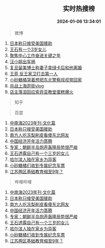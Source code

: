 <div align="center"><h2>实时热搜榜</h2><h4>2024-01-06 13:34:01</h4></div>

> 微博  

1. [日本称只接受美国援助](https://s.weibo.com/weibo?q=%23%E6%97%A5%E6%9C%AC%E7%A7%B0%E5%8F%AA%E6%8E%A5%E5%8F%97%E7%BE%8E%E5%9B%BD%E6%8F%B4%E5%8A%A9%23&t=31&band_rank=1&Refer=top)<br />
2. [王石有一个3岁女儿](https://s.weibo.com/weibo?q=%23%E7%8E%8B%E7%9F%B3%E6%9C%89%E4%B8%80%E4%B8%AA3%E5%B2%81%E5%A5%B3%E5%84%BF%23&t=31&band_rank=2&Refer=top)<br />
3. [聚焦中心工作奋进关键之年](https://s.weibo.com/weibo?q=%23%E8%81%9A%E7%84%A6%E4%B8%AD%E5%BF%83%E5%B7%A5%E4%BD%9C%E5%A5%8B%E8%BF%9B%E5%85%B3%E9%94%AE%E4%B9%8B%E5%B9%B4%23&t=31&band_rank=3&Refer=top)<br />
4. [汪小姐出车祸](https://s.weibo.com/weibo?q=%23%E6%B1%AA%E5%B0%8F%E5%A7%90%E5%87%BA%E8%BD%A6%E7%A5%B8%23&t=31&band_rank=4&Refer=top)<br />
5. [复旦留美博士称妻子拿绿卡后和他离婚](https://s.weibo.com/weibo?q=%23%E5%A4%8D%E6%97%A6%E7%95%99%E7%BE%8E%E5%8D%9A%E5%A3%AB%E7%A7%B0%E5%A6%BB%E5%AD%90%E6%8B%BF%E7%BB%BF%E5%8D%A1%E5%90%8E%E5%92%8C%E4%BB%96%E7%A6%BB%E5%A9%9A%23&t=31&band_rank=5&Refer=top)<br />
6. [王菲 反王家卫打击第一人](https://s.weibo.com/weibo?q=%E7%8E%8B%E8%8F%B2%20%E5%8F%8D%E7%8E%8B%E5%AE%B6%E5%8D%AB%E6%89%93%E5%87%BB%E7%AC%AC%E4%B8%80%E4%BA%BA&t=31&band_rank=6&Refer=top)<br />
7. [小砂糖橘哭着想把东北警察叔叔带回家](https://s.weibo.com/weibo?q=%23%E5%B0%8F%E7%A0%82%E7%B3%96%E6%A9%98%E5%93%AD%E7%9D%80%E6%83%B3%E6%8A%8A%E4%B8%9C%E5%8C%97%E8%AD%A6%E5%AF%9F%E5%8F%94%E5%8F%94%E5%B8%A6%E5%9B%9E%E5%AE%B6%23&t=31&band_rank=7&Refer=top)<br />
8. [肖战上海逛街vlog](https://s.weibo.com/weibo?q=%23%E8%82%96%E6%88%98%E4%B8%8A%E6%B5%B7%E9%80%9B%E8%A1%97vlog%23&t=31&band_rank=8&Refer=top)<br />
9. [店主落泪回应索菲亚教堂蛋糕爆火](https://s.weibo.com/weibo?q=%23%E5%BA%97%E4%B8%BB%E8%90%BD%E6%B3%AA%E5%9B%9E%E5%BA%94%E7%B4%A2%E8%8F%B2%E4%BA%9A%E6%95%99%E5%A0%82%E8%9B%8B%E7%B3%95%E7%88%86%E7%81%AB%23&t=31&band_rank=9&Refer=top)<br />

> 知乎  


> 百度  

1. [中南海2023年刊·文化篇](https://www.baidu.com/s?wd=%E4%B8%AD%E5%8D%97%E6%B5%B72023%E5%B9%B4%E5%88%8A%C2%B7%E6%96%87%E5%8C%96%E7%AF%87&sa=fyb_news&rsv_dl=fyb_news)<br />
2. [日本称只接受美国援助](https://www.baidu.com/s?wd=%E6%97%A5%E6%9C%AC%E7%A7%B0%E5%8F%AA%E6%8E%A5%E5%8F%97%E7%BE%8E%E5%9B%BD%E6%8F%B4%E5%8A%A9&sa=fyb_news&rsv_dl=fyb_news)<br />
3. [南方人吃冻梨削皮看傻东北网友](https://www.baidu.com/s?wd=%E5%8D%97%E6%96%B9%E4%BA%BA%E5%90%83%E5%86%BB%E6%A2%A8%E5%89%8A%E7%9A%AE%E7%9C%8B%E5%82%BB%E4%B8%9C%E5%8C%97%E7%BD%91%E5%8F%8B&sa=fyb_news&rsv_dl=fyb_news)<br />
4. [中国经济开年活力蒸腾](https://www.baidu.com/s?wd=%E4%B8%AD%E5%9B%BD%E7%BB%8F%E6%B5%8E%E5%BC%80%E5%B9%B4%E6%B4%BB%E5%8A%9B%E8%92%B8%E8%85%BE&sa=fyb_news&rsv_dl=fyb_news)<br />
5. [专家：朝鲜半岛炮声轰隆局势很严峻](https://www.baidu.com/s?wd=%E4%B8%93%E5%AE%B6%EF%BC%9A%E6%9C%9D%E9%B2%9C%E5%8D%8A%E5%B2%9B%E7%82%AE%E5%A3%B0%E8%BD%B0%E9%9A%86%E5%B1%80%E5%8A%BF%E5%BE%88%E4%B8%A5%E5%B3%BB&sa=fyb_news&rsv_dl=fyb_news)<br />
6. [王石透露自己有一个三岁的女儿](https://www.baidu.com/s?wd=%E7%8E%8B%E7%9F%B3%E9%80%8F%E9%9C%B2%E8%87%AA%E5%B7%B1%E6%9C%89%E4%B8%80%E4%B8%AA%E4%B8%89%E5%B2%81%E7%9A%84%E5%A5%B3%E5%84%BF&sa=fyb_news&rsv_dl=fyb_news)<br />
7. [哈尔滨人独在家乡为异客](https://www.baidu.com/s?wd=%E5%93%88%E5%B0%94%E6%BB%A8%E4%BA%BA%E7%8B%AC%E5%9C%A8%E5%AE%B6%E4%B9%A1%E4%B8%BA%E5%BC%82%E5%AE%A2&sa=fyb_news&rsv_dl=fyb_news)<br />
8. [小砂糖橘们收到专属纪念车票](https://www.baidu.com/s?wd=%E5%B0%8F%E7%A0%82%E7%B3%96%E6%A9%98%E4%BB%AC%E6%94%B6%E5%88%B0%E4%B8%93%E5%B1%9E%E7%BA%AA%E5%BF%B5%E8%BD%A6%E7%A5%A8&sa=fyb_news&rsv_dl=fyb_news)<br />
9. [江苏两区基础教育缩至9年？](https://www.baidu.com/s?wd=%E6%B1%9F%E8%8B%8F%E4%B8%A4%E5%8C%BA%E5%9F%BA%E7%A1%80%E6%95%99%E8%82%B2%E7%BC%A9%E8%87%B39%E5%B9%B4%EF%BC%9F&sa=fyb_news&rsv_dl=fyb_news)<br />

> 哔哩哔哩  

1. [中南海2023年刊·文化篇](https://www.baidu.com/s?wd=%E4%B8%AD%E5%8D%97%E6%B5%B72023%E5%B9%B4%E5%88%8A%C2%B7%E6%96%87%E5%8C%96%E7%AF%87&sa=fyb_news&rsv_dl=fyb_news)<br />
2. [日本称只接受美国援助](https://www.baidu.com/s?wd=%E6%97%A5%E6%9C%AC%E7%A7%B0%E5%8F%AA%E6%8E%A5%E5%8F%97%E7%BE%8E%E5%9B%BD%E6%8F%B4%E5%8A%A9&sa=fyb_news&rsv_dl=fyb_news)<br />
3. [南方人吃冻梨削皮看傻东北网友](https://www.baidu.com/s?wd=%E5%8D%97%E6%96%B9%E4%BA%BA%E5%90%83%E5%86%BB%E6%A2%A8%E5%89%8A%E7%9A%AE%E7%9C%8B%E5%82%BB%E4%B8%9C%E5%8C%97%E7%BD%91%E5%8F%8B&sa=fyb_news&rsv_dl=fyb_news)<br />
4. [中国经济开年活力蒸腾](https://www.baidu.com/s?wd=%E4%B8%AD%E5%9B%BD%E7%BB%8F%E6%B5%8E%E5%BC%80%E5%B9%B4%E6%B4%BB%E5%8A%9B%E8%92%B8%E8%85%BE&sa=fyb_news&rsv_dl=fyb_news)<br />
5. [专家：朝鲜半岛炮声轰隆局势很严峻](https://www.baidu.com/s?wd=%E4%B8%93%E5%AE%B6%EF%BC%9A%E6%9C%9D%E9%B2%9C%E5%8D%8A%E5%B2%9B%E7%82%AE%E5%A3%B0%E8%BD%B0%E9%9A%86%E5%B1%80%E5%8A%BF%E5%BE%88%E4%B8%A5%E5%B3%BB&sa=fyb_news&rsv_dl=fyb_news)<br />
6. [王石透露自己有一个三岁的女儿](https://www.baidu.com/s?wd=%E7%8E%8B%E7%9F%B3%E9%80%8F%E9%9C%B2%E8%87%AA%E5%B7%B1%E6%9C%89%E4%B8%80%E4%B8%AA%E4%B8%89%E5%B2%81%E7%9A%84%E5%A5%B3%E5%84%BF&sa=fyb_news&rsv_dl=fyb_news)<br />
7. [哈尔滨人独在家乡为异客](https://www.baidu.com/s?wd=%E5%93%88%E5%B0%94%E6%BB%A8%E4%BA%BA%E7%8B%AC%E5%9C%A8%E5%AE%B6%E4%B9%A1%E4%B8%BA%E5%BC%82%E5%AE%A2&sa=fyb_news&rsv_dl=fyb_news)<br />
8. [小砂糖橘们收到专属纪念车票](https://www.baidu.com/s?wd=%E5%B0%8F%E7%A0%82%E7%B3%96%E6%A9%98%E4%BB%AC%E6%94%B6%E5%88%B0%E4%B8%93%E5%B1%9E%E7%BA%AA%E5%BF%B5%E8%BD%A6%E7%A5%A8&sa=fyb_news&rsv_dl=fyb_news)<br />
9. [江苏两区基础教育缩至9年？](https://www.baidu.com/s?wd=%E6%B1%9F%E8%8B%8F%E4%B8%A4%E5%8C%BA%E5%9F%BA%E7%A1%80%E6%95%99%E8%82%B2%E7%BC%A9%E8%87%B39%E5%B9%B4%EF%BC%9F&sa=fyb_news&rsv_dl=fyb_news)<br />

